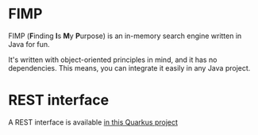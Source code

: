 # FIMP

FIMP (**F**inding **I**s **M**y **P**urpose) is an in-memory search engine written in Java for fun.

It's written with object-oriented principles in mind, and it has no dependencies. This means, you can integrate it
easily in any Java project.

# REST interface

A REST interface is available [in this Quarkus project](TODO)
